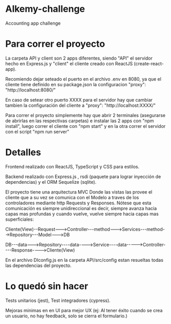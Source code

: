 # Alkemy-challenge

 Accounting app challenge

# Para correr el proyecto

La carpeta API y client son 2 apps diferentes, siendo "API" el servidor hecho en Express.js y "client" el cliente creado con ReactJS (create-react-app).

Recomiendo dejar seteado el puerto en el archivo .env en 8080,  ya que el cliente tiene definido en su package.json la configuracion "proxy": "http://localhost:8080/" 

En caso de setear otro puerto XXXX para el servidor hay que cambiar tambien la configuración del cliente a "proxy": "http://localhost:XXXX/" 

Para correr el proyecto simplemente hay que abrir 2 terminales (asegurarse de abrirlas en las respectivas carpetas) e instalar las 2 apps con "npm install", luego correr el cliente con "npm start" y en la otra correr el servidor con el script "npm run server"

# Detalles

Frontend realizado con ReactJS, TypeScript y CSS para estilos.

Backend realizado con Express.js , rsdi (paquete para lograr inyección de dependencias) y el ORM Sequelize (sqlite).

El proyecto tiene una arquitectura MVC Donde las vistas las provee el cliente que a su vez se comunica con el Modelo a traves de los controladores mediante http Requests y Responses. 
Nótese que esta comunicación es siempre unidireccional es decir, siempre avanza hacia capas mas profundas y cuando vuelve, vuelve siempre hacia capas mas superficiales:

Cliente(View)--Request--->Controller---method--->Services---method-->Repository---Model--->DB

DB---data--->Repository----data---->Service----data----->Controller----Response---->Cliente(View)

En el archivo  DIconfig.js en la carpeta API/src/config  estan resueltas todas las dependencias del proyecto.  

# Lo quedó sin hacer

Tests unitarios (jest), Test integradores (cypress).

Mejoras minimas en en UI para mejor UX  (ej: Al tener éxito cuando se crea un usuario, no hay feedback, solo se cierra el formulario.)
 